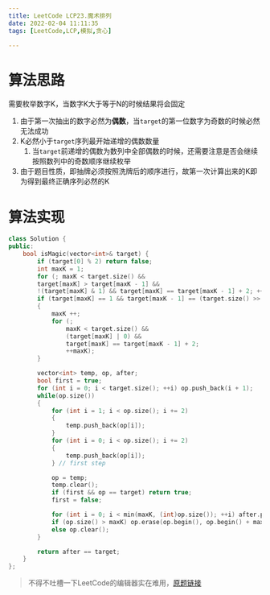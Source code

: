 ```yaml
---
title: LeetCode LCP23.魔术排列
date: 2022-02-04 11:11:35
tags: [LeetCode,LCP,模拟,贪心]

---
```


# 算法思路

需要枚举数字K，当数字K大于等于N的时候结果将会固定
1. 由于第一次抽出的数字必然为**偶数**，当`target`的第一位数字为奇数的时候必然无法成功
2. K必然小于`target`序列最开始递增的偶数数量
	1. 当`target`前递增的偶数为数列中全部偶数的时候，还需要注意是否会继续按照数列中的奇数顺序继续枚举
3. 由于题目性质，即抽牌必须按照洗牌后的顺序进行，故第一次计算出来的K即为得到最终正确序列必然的K 

# 算法实现

```c++
class Solution {
public:
    bool isMagic(vector<int>& target) {
        if (target[0] % 2) return false;
        int maxK = 1;
        for (; maxK < target.size() && 
        target[maxK] > target[maxK - 1] && 
        !(target[maxK] & 1) && target[maxK] == target[maxK - 1] + 2; ++maxK);
        if (target[maxK] == 1 && target[maxK - 1] == (target.size() >> 1) << 1)
        {
            maxK ++;
            for (; 
                maxK < target.size() && 
                (target[maxK] | 0) && 
                target[maxK] == target[maxK - 1] + 2; 
                ++maxK);
        }

        vector<int> temp, op, after;
        bool first = true;
        for (int i = 0; i < target.size(); ++i) op.push_back(i + 1);
        while(op.size())
        {
            for (int i = 1; i < op.size(); i += 2)
            {
                temp.push_back(op[i]);
            }
            for (int i = 0; i < op.size(); i += 2)
            {
                temp.push_back(op[i]);
            } // first step

            op = temp;
            temp.clear();
            if (first && op == target) return true;
            first = false;

            for (int i = 0; i < min(maxK, (int)op.size()); ++i) after.push_back(op[i]);
            if (op.size() > maxK) op.erase(op.begin(), op.begin() + maxK);
            else op.clear();
        }

        return after == target;
    }
};
```

> 不得不吐槽一下LeetCode的编辑器实在难用，[原题链接](https://leetcode-cn.com/problems/er94lq/)
